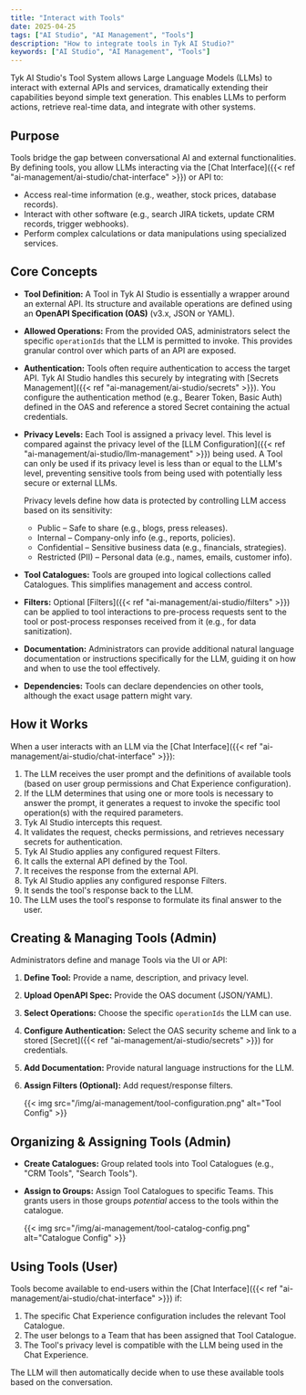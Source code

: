 ```yaml
---
title: "Interact with Tools"
date: 2025-04-25
tags: ["AI Studio", "AI Management", "Tools"]
description: "How to integrate tools in Tyk AI Studio?"
keywords: ["AI Studio", "AI Management", "Tools"]
---
```


Tyk AI Studio's Tool System allows Large Language Models (LLMs) to interact with external APIs and services, dramatically extending their capabilities beyond simple text generation. This enables LLMs to perform actions, retrieve real-time data, and integrate with other systems.

## Purpose

Tools bridge the gap between conversational AI and external functionalities. By defining tools, you allow LLMs interacting via the [Chat Interface]({{< ref "ai-management/ai-studio/chat-interface" >}}) or API to:

*   Access real-time information (e.g., weather, stock prices, database records).
*   Interact with other software (e.g., search JIRA tickets, update CRM records, trigger webhooks).
*   Perform complex calculations or data manipulations using specialized services.

## Core Concepts

*   **Tool Definition:** A Tool in Tyk AI Studio is essentially a wrapper around an external API. Its structure and available operations are defined using an **OpenAPI Specification (OAS)** (v3.x, JSON or YAML).
*   **Allowed Operations:** From the provided OAS, administrators select the specific `operationIds` that the LLM is permitted to invoke. This provides granular control over which parts of an API are exposed.
*   **Authentication:** Tools often require authentication to access the target API. Tyk AI Studio handles this securely by integrating with [Secrets Management]({{< ref "ai-management/ai-studio/secrets" >}}). You configure the authentication method (e.g., Bearer Token, Basic Auth) defined in the OAS and reference a stored Secret containing the actual credentials.
*   **Privacy Levels:** Each Tool is assigned a privacy level. This level is compared against the privacy level of the [LLM Configuration]({{< ref "ai-management/ai-studio/llm-management" >}}) being used. A Tool can only be used if its privacy level is less than or equal to the LLM's level, preventing sensitive tools from being used with potentially less secure or external LLMs.

    Privacy levels define how data is protected by controlling LLM access based on its sensitivity:
    - Public – Safe to share (e.g., blogs, press releases).
    - Internal – Company-only info (e.g., reports, policies).
    - Confidential – Sensitive business data (e.g., financials, strategies).
    - Restricted (PII) – Personal data (e.g., names, emails, customer info).
*   **Tool Catalogues:** Tools are grouped into logical collections called Catalogues. This simplifies management and access control.
*   **Filters:** Optional [Filters]({{< ref "ai-management/ai-studio/filters" >}}) can be applied to tool interactions to pre-process requests sent to the tool or post-process responses received from it (e.g., for data sanitization).
*   **Documentation:** Administrators can provide additional natural language documentation or instructions specifically for the LLM, guiding it on how and when to use the tool effectively.
*   **Dependencies:** Tools can declare dependencies on other tools, although the exact usage pattern might vary.

## How it Works

When a user interacts with an LLM via the [Chat Interface]({{< ref "ai-management/ai-studio/chat-interface" >}}):

1.  The LLM receives the user prompt and the definitions of available tools (based on user group permissions and Chat Experience configuration).
2.  If the LLM determines that using one or more tools is necessary to answer the prompt, it generates a request to invoke the specific tool operation(s) with the required parameters.
3.  Tyk AI Studio intercepts this request.
4.  It validates the request, checks permissions, and retrieves necessary secrets for authentication.
5.  Tyk AI Studio applies any configured request Filters.
6.  It calls the external API defined by the Tool.
7.  It receives the response from the external API.
8.  Tyk AI Studio applies any configured response Filters.
9.  It sends the tool's response back to the LLM.
10. The LLM uses the tool's response to formulate its final answer to the user.

## Creating & Managing Tools (Admin)

Administrators define and manage Tools via the UI or API:

1.  **Define Tool:** Provide a name, description, and privacy level.
2.  **Upload OpenAPI Spec:** Provide the OAS document (JSON/YAML).
3.  **Select Operations:** Choose the specific `operationIds` the LLM can use.
4.  **Configure Authentication:** Select the OAS security scheme and link to a stored [Secret]({{< ref "ai-management/ai-studio/secrets" >}}) for credentials.
5.  **Add Documentation:** Provide natural language instructions for the LLM.
6.  **Assign Filters (Optional):** Add request/response filters.

    {{< img src="/img/ai-management/tool-configuration.png" alt="Tool Config" >}}

## Organizing & Assigning Tools (Admin)

*   **Create Catalogues:** Group related tools into Tool Catalogues (e.g., "CRM Tools", "Search Tools").
*   **Assign to Groups:** Assign Tool Catalogues to specific Teams. This grants users in those groups *potential* access to the tools within the catalogue.

    {{< img src="/img/ai-management/tool-catalog-config.png" alt="Catalogue Config" >}}

## Using Tools (User)

Tools become available to end-users within the [Chat Interface]({{< ref "ai-management/ai-studio/chat-interface" >}}) if:

1.  The specific Chat Experience configuration includes the relevant Tool Catalogue.
2.  The user belongs to a Team that has been assigned that Tool Catalogue.
3.  The Tool's privacy level is compatible with the LLM being used in the Chat Experience.

The LLM will then automatically decide when to use these available tools based on the conversation.
